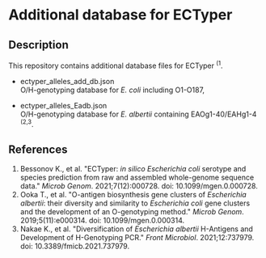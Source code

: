 # Additional database for ECTyper
## Description
This repository contains additional database files for ECTyper <sup>(1</sup>.
* ectyper_alleles_add_db.json   
  O/H-genotyping database for <I>E. coli</I> including O1-O187,
     
* ectyper_alleles_Eadb.json   
  O/H-genotyping database for <I>E. albertii</I> containing EAOg1-40/EAHg1-4 <sup>(2,3</sup>.

## References
1.  Bessonov K., et al. "ECTyper: <I>in silico Escherichia coli</I> serotype and species prediction from raw and assembled whole-genome sequence data." <I>Microb Genom</I>. 2021;7(12):000728. doi: 10.1099/mgen.0.000728.
2.  Ooka T., et al. "O-antigen biosynthesis gene clusters of <I>Escherichia albertii</I>: their diversity and similarity to <I>Escherichia coli</I> gene clusters and the development of an O-genotyping method." <I>Microb Genom</I>. 2019;5(11):e000314. doi: 10.1099/mgen.0.000314.
3.  Nakae K., et al. "Diversification of <I>Escherichia albertii</I> H-Antigens and Development of H-Genotyping PCR." <I>Front Microbiol</I>. 2021;12:737979. doi: 10.3389/fmicb.2021.737979.
